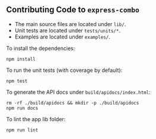 ## Contributing Code to `express-combo`

- The main source files are located under `lib/`.
- Unit tests are located under `tests/units/*`.
- Examples are located under `examples/`.

To install the dependencies:

    npm install

To run the unit tests (with coverage by default):

    npm test

To generate the API docs under `build/apidocs/index.html`:

    rm -rf ./build/apidocs && mkdir -p ./build/apidocs
    npm run docs

To lint the app lib folder:

    npm run lint